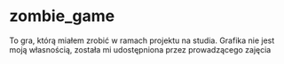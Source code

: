 # zombie_game
To gra, którą miałem zrobić w ramach projektu na studia. 
Grafika nie jest moją własnością, została mi udostępniona przez prowadzącego zajęcia 
